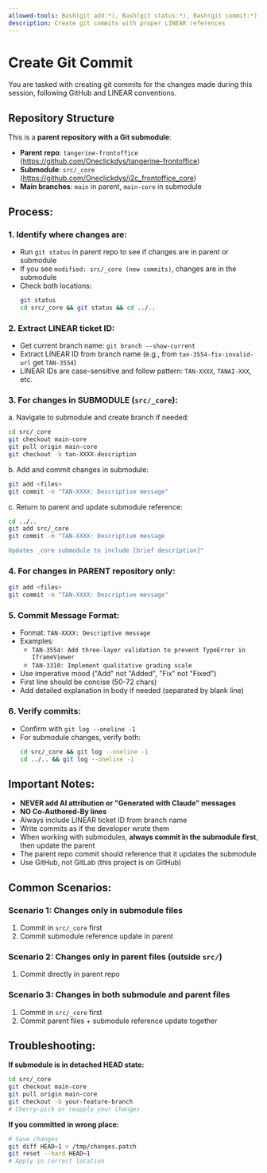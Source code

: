 ```yaml
---
allowed-tools: Bash(git add:*), Bash(git status:*), Bash(git commit:*), Bash(git branch:*), Bash(git diff:*), Bash(git log:*), Bash(cd:*)
description: Create git commits with proper LINEAR references
---
```


# Create Git Commit

You are tasked with creating git commits for the changes made during this session, following GitHub and LINEAR conventions.

## Repository Structure

This is a **parent repository with a Git submodule**:
- **Parent repo**: `tangerine-frontoffice` (https://github.com/Oneclickdys/tangerine-frontoffice)
- **Submodule**: `src/_core` (https://github.com/Oneclickdys/i2c_frontoffice_core)
- **Main branches**: `main` in parent, `main-core` in submodule

## Process:

### 1. **Identify where changes are:**
   - Run `git status` in parent repo to see if changes are in parent or submodule
   - If you see `modified: src/_core (new commits)`, changes are in the submodule
   - Check both locations:
     ```bash
     git status
     cd src/_core && git status && cd ../..
     ```

### 2. **Extract LINEAR ticket ID:**
   - Get current branch name: `git branch --show-current`
   - Extract LINEAR ID from branch name (e.g., from `tan-3554-fix-invalid-url` get `TAN-3554`)
   - LINEAR IDs are case-sensitive and follow pattern: `TAN-XXXX`, `TANAI-XXX`, etc.

### 3. **For changes in SUBMODULE (`src/_core`):**

   a. Navigate to submodule and create branch if needed:
   ```bash
   cd src/_core
   git checkout main-core
   git pull origin main-core
   git checkout -b tan-XXXX-description
   ```

   b. Add and commit changes in submodule:
   ```bash
   git add <files>
   git commit -m "TAN-XXXX: Descriptive message"
   ```

   c. Return to parent and update submodule reference:
   ```bash
   cd ../..
   git add src/_core
   git commit -m "TAN-XXXX: Descriptive message

   Updates _core submodule to include [brief description]"
   ```

### 4. **For changes in PARENT repository only:**
   ```bash
   git add <files>
   git commit -m "TAN-XXXX: Descriptive message"
   ```

### 5. **Commit Message Format:**
   - Format: `TAN-XXXX: Descriptive message`
   - Examples:
     - `TAN-3554: Add three-layer validation to prevent TypeError in IframeViewer`
     - `TAN-3310: Implement qualitative grading scale`
   - Use imperative mood ("Add" not "Added", "Fix" not "Fixed")
   - First line should be concise (50-72 chars)
   - Add detailed explanation in body if needed (separated by blank line)

### 6. **Verify commits:**
   - Confirm with `git log --oneline -1`
   - For submodule changes, verify both:
     ```bash
     cd src/_core && git log --oneline -1
     cd ../.. && git log --oneline -1
     ```

## Important Notes:

- **NEVER add AI attribution or "Generated with Claude" messages**
- **NO Co-Authored-By lines**
- Always include LINEAR ticket ID from branch name
- Write commits as if the developer wrote them
- When working with submodules, **always commit in the submodule first**, then update the parent
- The parent repo commit should reference that it updates the submodule
- Use GitHub, not GitLab (this project is on GitHub)

## Common Scenarios:

### Scenario 1: Changes only in submodule files
1. Commit in `src/_core` first
2. Commit submodule reference update in parent

### Scenario 2: Changes only in parent files (outside `src/`)
1. Commit directly in parent repo

### Scenario 3: Changes in both submodule and parent files
1. Commit in `src/_core` first
2. Commit parent files + submodule reference update together

## Troubleshooting:

**If submodule is in detached HEAD state:**
```bash
cd src/_core
git checkout main-core
git pull origin main-core
git checkout -b your-feature-branch
# Cherry-pick or reapply your changes
```

**If you committed in wrong place:**
```bash
# Save changes
git diff HEAD~1 > /tmp/changes.patch
git reset --hard HEAD~1
# Apply in correct location
```
